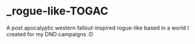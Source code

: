 # _rogue-like-TOGAC
A post apocalyptic western fallout-inspired rogue-like based in a world I created for my DND campaigns :D
